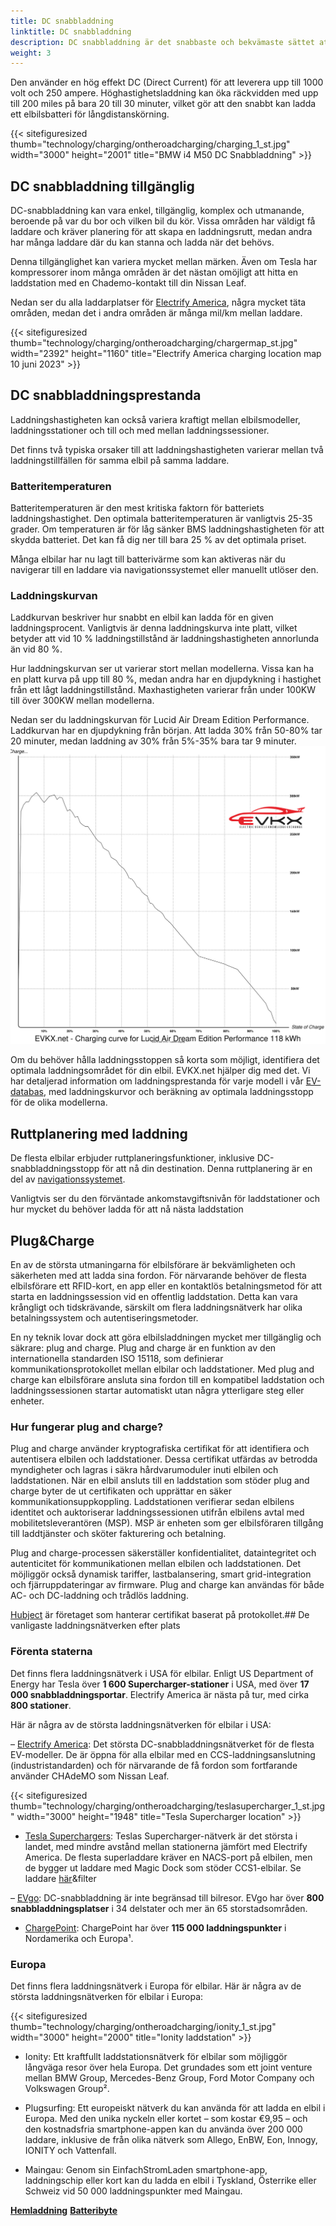 ```yaml
---
title: DC snabbladdning
linktitle: DC snabbladdning
description: DC snabbladdning är det snabbaste och bekvämaste sättet att ladda en elbil på vägen.
weight: 3
---
```

<!-- markdownlint-disable MD033 -->
Den använder en hög effekt DC (Direct Current) för att leverera upp till 1000 volt och 250 ampere. Höghastighetsladdning kan öka räckvidden med upp till 200 miles på bara 20 till 30 minuter, vilket gör att den snabbt kan ladda ett elbilsbatteri för långdistanskörning.

{{< sitefiguresized thumb="technology/charging/ontheroadcharging/charging_1_st.jpg" width="3000" height="2001" title="BMW i4 M50 DC Snabbladdning" >}}

## DC snabbladdning tillgänglig

DC-snabbladdning kan vara enkel, tillgänglig, komplex och utmanande, beroende på var du bor och vilken bil du kör. Vissa områden har väldigt få laddare och kräver planering för att skapa en laddningsrutt, medan andra har många laddare där du kan stanna och ladda när det behövs.

Denna tillgänglighet kan variera mycket mellan märken. Även om Tesla har kompressorer inom många områden är det nästan omöjligt att hitta en laddstation med en Chademo-kontakt till din Nissan Leaf.

Nedan ser du alla laddarplatser för [Electrify America](https://www.electrifyamerica.com/locate-charger/), några mycket täta områden, medan det i andra områden är många mil/km mellan laddare.

{{< sitefiguresized thumb="technology/charging/ontheroadcharging/chargermap_st.jpg" width="2392" height="1160" title="Electrify America charging location map 10 juni 2023" >}}

## DC snabbladdningsprestanda

Laddningshastigheten kan också variera kraftigt mellan elbilsmodeller, laddningsstationer och till och med mellan laddningssessioner.

Det finns två typiska orsaker till att laddningshastigheten varierar mellan två laddningstillfällen för samma elbil på samma laddare.

### Batteritemperaturen

Batteritemperaturen är den mest kritiska faktorn för batteriets laddningshastighet. Den optimala batteritemperaturen är vanligtvis 25-35 grader. Om temperaturen är för låg sänker BMS laddningshastigheten för att skydda batteriet. Det kan få dig ner till bara 25 % av det optimala priset.

Många elbilar har nu lagt till batterivärme som kan aktiveras när du navigerar till en laddare via navigationssystemet eller manuellt utlöser den.

### Laddningskurvan

Laddkurvan beskriver hur snabbt en elbil kan ladda för en given laddningsprocent. Vanligtvis är denna laddningskurva inte platt, vilket betyder att vid 10 % laddningstillstånd är laddningshastigheten annorlunda än vid 80 %.

Hur laddningskurvan ser ut varierar stort mellan modellerna. Vissa kan ha en platt kurva på upp till 80 %, medan andra har en djupdykning i hastighet från ett lågt laddningstillstånd. Maxhastigheten varierar från under 100KW till över 300KW mellan modellerna.

Nedan ser du laddningskurvan för Lucid Air Dream Edition Performance. Laddkurvan har en djupdykning från början. Att ladda 30% från 50-80% tar 20 minuter, medan laddning av 30% från 5%-35% bara tar 9 minuter.<img src="../../../models/lucid/air/air_dream_edition_performance/chargingcurve.svg" class="img-fluid">


Om du behöver hålla laddningsstoppen så korta som möjligt, identifiera det optimala laddningsområdet för din elbil. EVKX.net hjälper dig med det. Vi har detaljerad information om laddningsprestanda för varje modell i vår [EV-databas](/evsearch/), med laddningskurvor och beräkning av optimala laddningsstopp för de olika modellerna.
## Ruttplanering med laddning

De flesta elbilar erbjuder ruttplaneringsfunktioner, inklusive DC-snabbladdningsstopp för att nå din destination. Denna ruttplanering är en del av [navigationssystemet](../../infotainment/navigation/).

Vanligtvis ser du den förväntade ankomstavgiftsnivån för laddstationer och hur mycket du behöver ladda för att nå nästa laddstation

## Plug&Charge

En av de största utmaningarna för elbilsförare är bekvämligheten och säkerheten med att ladda sina fordon. För närvarande behöver de flesta elbilsförare ett RFID-kort, en app eller en kontaktlös betalningsmetod för att starta en laddningssession vid en offentlig laddstation. Detta kan vara krångligt och tidskrävande, särskilt om flera laddningsnätverk har olika betalningssystem och autentiseringsmetoder.

En ny teknik lovar dock att göra elbilsladdningen mycket mer tillgänglig och säkrare: plug and charge. Plug and charge är en funktion av den internationella standarden ISO 15118, som definierar kommunikationsprotokollet mellan elbilar och laddstationer. Med plug and charge kan elbilsförare ansluta sina fordon till en kompatibel laddstation och laddningssessionen startar automatiskt utan några ytterligare steg eller enheter.

### Hur fungerar plug and charge?

Plug and charge använder kryptografiska certifikat för att identifiera och autentisera elbilen och laddstationer. Dessa certifikat utfärdas av betrodda myndigheter och lagras i säkra hårdvarumoduler inuti elbilen och laddstationen. När en elbil ansluts till en laddstation som stöder plug and charge byter de ut certifikaten och upprättar en säker kommunikationsuppkoppling. Laddstationen verifierar sedan elbilens identitet och auktoriserar laddningssessionen utifrån elbilens avtal med mobilitetsleverantören (MSP). MSP är enheten som ger elbilsföraren tillgång till laddtjänster och sköter fakturering och betalning.

Plug and charge-processen säkerställer konfidentialitet, dataintegritet och autenticitet för kommunikationen mellan elbilen och laddstationen. Det möjliggör också dynamisk tariffer, lastbalansering, smart grid-integration och fjärruppdateringar av firmware. Plug and charge kan användas för både AC- och DC-laddning och trådlös laddning.

[Hubject](https://www.hubject.com/) är företaget som hanterar certifikat baserat på protokollet.## De vanligaste laddningsnätverken efter plats

### Förenta staterna

Det finns flera laddningsnätverk i USA för elbilar. Enligt US Department of Energy har Tesla över **1 600 Supercharger-stationer** i USA, med över **17 000 snabbladdningsportar**. Electrify America är nästa på tur, med cirka **800 stationer**.

Här är några av de största laddningsnätverken för elbilar i USA:

– [Electrify America](https://www.electrifyamerica.com/): Det största DC-snabbladdningsnätverket för de flesta EV-modeller. De är öppna för alla elbilar med en CCS-laddningsanslutning (industristandarden) och för närvarande de få fordon som fortfarande använder CHAdeMO som Nissan Leaf.

{{< sitefiguresized thumb="technology/charging/ontheroadcharging/teslasupercharger_1_st.jpg" width="3000" height="1948" title="Tesla Supercharger location" >}}

- [Tesla Superchargers](https://www.tesla.com/findus/list/superchargers/United+States): Teslas Supercharger-nätverk är det största i landet, med mindre avstånd mellan stationerna jämfört med Electrify America. De flesta superladdare kräver en NACS-port på elbilen, men de bygger ut laddare med Magic Dock som stöder CCS1-elbilar. Se laddare [här](https://www.tesla.com/findus?v=2&bounds=60.61822541172234%2C-37.567384000000004%2C18.24809425121173%2C-150.60party=zoom136party=zoom136party=zoom136party=zoom17)&filter

– [EVgo](https://www.evgo.com/): DC-snabbladdning är inte begränsad till bilresor. EVgo har över **800 snabbladdningsplatser** i 34 delstater och mer än 65 storstadsområden.

- [ChargePoint](https://driver.chargepoint.com/mapCenter/37.26709110057841/-121.95591497824141/18): ChargePoint har över **115 000 laddningspunkter** i Nordamerika och Europa¹.


### Europa

Det finns flera laddningsnätverk i Europa för elbilar. Här är några av de största laddningsnätverken för elbilar i Europa:

{{< sitefiguresized thumb="technology/charging/ontheroadcharging/ionity_1_st.jpg" width="3000" height="2000" title="Ionity laddstation" >}}

- Ionity: Ett kraftfullt laddstationsnätverk för elbilar som möjliggör långväga resor över hela Europa. Det grundades som ett joint venture mellan BMW Group, Mercedes-Benz Group, Ford Motor Company och Volkswagen Group².

- Plugsurfing: Ett europeiskt nätverk du kan använda för att ladda en elbil i Europa. Med den unika nyckeln eller kortet – som kostar €9,95 – och den kostnadsfria smartphone-appen kan du använda över 200 000 laddare, inklusive de från olika nätverk som Allego, EnBW, Eon, Innogy, IONITY och Vattenfall.

- Maingau: Genom sin EinfachStromLaden smartphone-app, laddningschip eller kort kan du ladda en elbil i Tyskland, Österrike eller Schweiz vid 50 000 laddningspunkter med Maingau.

<div class="mt-3 mb-3">
    <a href="../homecharging/" class="text-decoration-none text-black"><strong><i class="bi-arrow-left"></i> Hemladdning</strong></a>
    <a href="../batteryswap/" class="text-decoration-none text-black float-end"><strong>Batteribyte <i class="bi-arrow-right"></i></strong></a>
</div>
